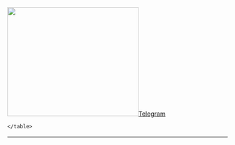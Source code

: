<table border="1">
        <img width="300" height="250" src="https://coolsen.ru/wp-content/uploads/2021/12/63-20211222_191721.jpg">
        <a href="https://t.me/Minarikkk">Telegram</a>
        
    </table>
